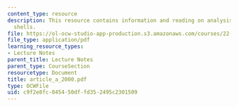 ```yaml
---
content_type: resource
description: This resource contains information and reading on analysis of cylindrical
  shells.
file: https://ol-ocw-studio-app-production.s3.amazonaws.com/courses/22-314j-structural-mechanics-in-nuclear-power-technology-fall-2006/c9f2e8fc045450dffd352495c2301509_article_a_2000.pdf
file_type: application/pdf
learning_resource_types:
- Lecture Notes
parent_title: Lecture Notes
parent_type: CourseSection
resourcetype: Document
title: article_a_2000.pdf
type: OCWFile
uid: c9f2e8fc-0454-50df-fd35-2495c2301509
---
```

